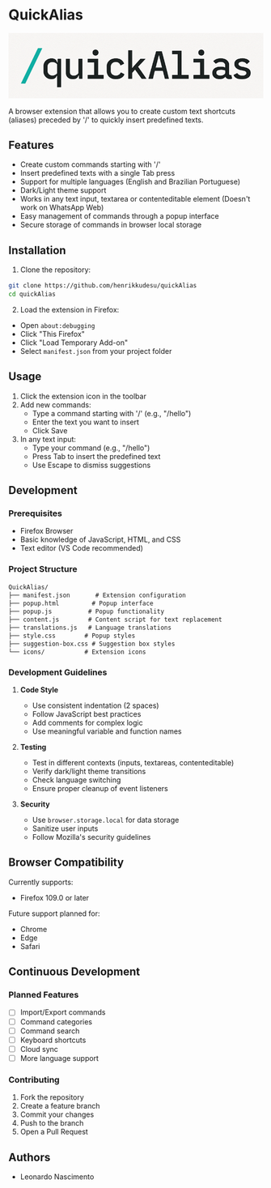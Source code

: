# QuickAlias

![QuickAlias Logo](preview/logo.png)

A browser extension that allows you to create custom text shortcuts (aliases) preceded by '/' to quickly insert predefined texts.

## Features

- Create custom commands starting with '/'
- Insert predefined texts with a single Tab press
- Support for multiple languages (English and Brazilian Portuguese)
- Dark/Light theme support
- Works in any text input, textarea or contenteditable element (Doesn't work on WhatsApp Web)
- Easy management of commands through a popup interface
- Secure storage of commands in browser local storage

## Installation

1. Clone the repository:

```bash
git clone https://github.com/henrikkudesu/quickAlias
cd quickAlias
```

2. Load the extension in Firefox:

- Open `about:debugging`
- Click "This Firefox"
- Click "Load Temporary Add-on"
- Select `manifest.json` from your project folder

## Usage

1. Click the extension icon in the toolbar
2. Add new commands:
   - Type a command starting with '/' (e.g., "/hello")
   - Enter the text you want to insert
   - Click Save
3. In any text input:
   - Type your command (e.g., "/hello")
   - Press Tab to insert the predefined text
   - Use Escape to dismiss suggestions

## Development

### Prerequisites

- Firefox Browser
- Basic knowledge of JavaScript, HTML, and CSS
- Text editor (VS Code recommended)

### Project Structure

```
QuickAlias/
├── manifest.json       # Extension configuration
├── popup.html         # Popup interface
├── popup.js          # Popup functionality
├── content.js        # Content script for text replacement
├── translations.js   # Language translations
├── style.css        # Popup styles
├── suggestion-box.css # Suggestion box styles
└── icons/           # Extension icons
```

### Development Guidelines

1. **Code Style**

   - Use consistent indentation (2 spaces)
   - Follow JavaScript best practices
   - Add comments for complex logic
   - Use meaningful variable and function names

2. **Testing**

   - Test in different contexts (inputs, textareas, contenteditable)
   - Verify dark/light theme transitions
   - Check language switching
   - Ensure proper cleanup of event listeners

3. **Security**
   - Use `browser.storage.local` for data storage
   - Sanitize user inputs
   - Follow Mozilla's security guidelines

## Browser Compatibility

Currently supports:

- Firefox 109.0 or later

Future support planned for:

- Chrome
- Edge
- Safari

## Continuous Development

### Planned Features

- [ ] Import/Export commands
- [ ] Command categories
- [ ] Command search
- [ ] Keyboard shortcuts
- [ ] Cloud sync
- [ ] More language support

### Contributing

1. Fork the repository
2. Create a feature branch
3. Commit your changes
4. Push to the branch
5. Open a Pull Request

## Authors

- Leonardo Nascimento
